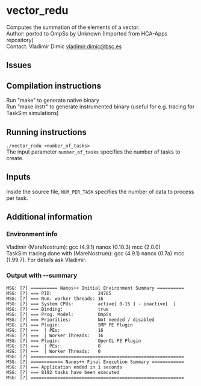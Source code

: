 # vector_redu
Computes the summation of the elements of a vector.  
Author: ported to OmpSs by Unknown (Imported from HCA-Apps repository)  
Contact: Vladimir Dimic <vladimir.dimic@bsc.es>  

## Issues

## Compilation instructions
Run "make" to generate native binary  
Run "make instr" to generate instrumented binary (useful for e.g. tracing for TaskSim simulations)  

## Running instructions
`./vector_redu <number_of_tasks>`  
The input parameter `number_of_tasks` specifies the number of tasks to create.  

## Inputs
Inside the source file, `NUM_PER_TASK` specifies the number of data to process per task.  

## Additional information
###  Environment info
Vladimir (MareNostrum): gcc (4.9.1) nanox (0.10.3) mcc (2.0.0)  
TaskSim tracing done with (MareNostrum): gcc (4.9.1) nanox (0.7a) mcc (1.99.7). For details ask Vladimir.  

### Output with --summary
`MSG: [?] ========== Nanos++ Initial Environment Summary ==========`  
`MSG: [?] === PID:                 24785`  
`MSG: [?] === Num. worker threads: 16`  
`MSG: [?] === System CPUs:         active[ 0-15 ] - inactive[  ]`  
`MSG: [?] === Binding:             true`  
`MSG: [?] === Prog. Model:         OmpSs`  
`MSG: [?] === Priorities:          Not needed / disabled`  
`MSG: [?] === Plugin:              SMP PE Plugin`  
`MSG: [?] ===  | PEs:              16`  
`MSG: [?] ===  | Worker Threads:   16`  
`MSG: [?] === Plugin:              OpenCL PE Plugin`  
`MSG: [?] ===  | PEs:              0`  
`MSG: [?] ===  | Worker Threads:   0`  
`MSG: [?] =========================================================`  
`MSG: [?] ============ Nanos++ Final Execution Summary ============`  
`MSG: [?] === Application ended in 1 seconds`  
`MSG: [?] === 8192 tasks have been executed`  
`MSG: [?] =========================================================`  

